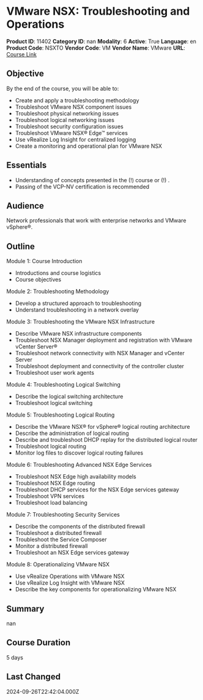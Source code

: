 # VMware NSX: Troubleshooting and Operations

**Product ID**: 11402
**Category ID**: nan
**Modality**: 6
**Active**: True
**Language**: en
**Product Code**: NSXTO
**Vendor Code**: VM
**Vendor Name**: VMware
**URL**: [Course Link](https://www.fastlaneus.com/course/vmware-nsxto)

## Objective
By the end of the course, you will be able to:


- Create and apply a troubleshooting methodology
- Troubleshoot VMware NSX component issues
- Troubleshoot physical networking issues
- Troubleshoot logical networking issues
- Troubleshoot security configuration issues
- Troubleshoot VMware NSX® Edge™ services
- Use vRealize Log Insight for centralized logging
- Create a monitoring and operational plan for VMware NSX

## Essentials
- Understanding of concepts presented in the (!)  course or (!) .
- Passing of the VCP-NV certification is recommended

## Audience
Network professionals that work with enterprise networks and VMware vSphere®.

## Outline
Module 1: Course Introduction 


- Introductions and course logistics
- Course objectives

Module 2: Troubleshooting Methodology 


- Develop a structured approach to troubleshooting
- Understand troubleshooting in a network overlay

Module 3: Troubleshooting the VMware NSX Infrastructure 


- Describe VMware NSX infrastructure components
- Troubleshoot NSX Manager deployment and registration with VMware vCenter Server®
- Troubleshoot network connectivity with NSX Manager and vCenter Server
- Troubleshoot deployment and connectivity of the controller cluster
- Troubleshoot user work agents

Module 4: Troubleshooting Logical Switching 


- Describe the logical switching architecture
- Troubleshoot logical switching

Module 5: Troubleshooting Logical Routing 


- Describe the VMware NSX® for vSphere® logical routing architecture
- Describe the administration of logical routing
- Describe and troubleshoot DHCP replay for the distributed logical router
- Troubleshoot logical routing
- Monitor log files to discover logical routing failures

Module 6: Troubleshooting Advanced NSX Edge Services 


- Troubleshoot NSX Edge high availability models
- Troubleshoot NSX Edge routing
- Troubleshoot DHCP services for the NSX Edge services gateway
- Troubleshoot VPN services
- Troubleshoot load balancing

Module 7: Troubleshooting Security Services 


- Describe the components of the distributed firewall
- Troubleshoot a distributed firewall
- Troubleshoot the Service Composer
- Monitor a distributed firewall
- Troubleshoot an NSX Edge services gateway

Module 8: Operationalizing VMware NSX 


- Use vRealize Operations with VMware NSX
- Use vRealize Log Insight with VMware NSX
- Describe the key components for operationalizing VMware NSX

## Summary
nan

## Course Duration
5 days

## Last Changed
2024-09-26T22:42:04.000Z
